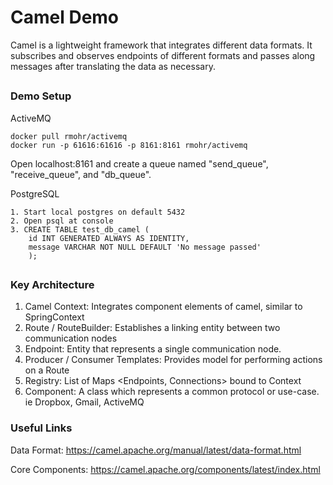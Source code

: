 # Camel Demo

Camel is a lightweight framework that integrates different data formats.
It subscribes and observes endpoints of different formats and passes
along messages after translating the data as necessary. 

##

### Demo Setup

ActiveMQ
```
docker pull rmohr/activemq
docker run -p 61616:61616 -p 8161:8161 rmohr/activemq
```

Open localhost:8161 and create a queue named "send_queue", "receive_queue", and "db_queue".

PostgreSQL
```
1. Start local postgres on default 5432
2. Open psql at console
3. CREATE TABLE test_db_camel (                                                                                                                                            
    id INT GENERATED ALWAYS AS IDENTITY,                                                                                                                                               
    message VARCHAR NOT NULL DEFAULT 'No message passed'                                                                                                                               
    );
```

##

### Key Architecture
1. Camel Context: Integrates component elements of camel, similar to SpringContext
2. Route / RouteBuilder: Establishes a linking entity between two communication nodes
3. Endpoint: Entity that represents a single communication node.
4. Producer / Consumer Templates: Provides model for performing actions on a Route
5. Registry: List of Maps <Endpoints, Connections> bound to Context
6. Component: A class which represents a common protocol or use-case. ie Dropbox, Gmail, ActiveMQ

### Useful Links
Data Format: https://camel.apache.org/manual/latest/data-format.html

Core Components: https://camel.apache.org/components/latest/index.html

